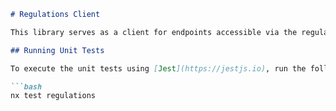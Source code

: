 ```markdown
# Regulations Client

This library serves as a client for endpoints accessible via the regulations API.

## Running Unit Tests

To execute the unit tests using [Jest](https://jestjs.io), run the following command:

```bash
nx test regulations
```
```